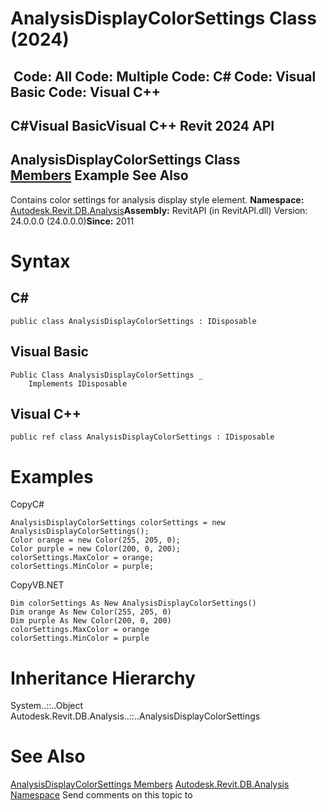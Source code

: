 # AnalysisDisplayColorSettings Class (2024)

﻿
 Code: All Code: Multiple Code: C# Code: Visual Basic Code: Visual C++   
---  
C#Visual BasicVisual C++
Revit 2024 API  
---  
AnalysisDisplayColorSettings Class  
[Members](678def72-1b15-5101-7dbf-9b311854f4e6.md "AnalysisDisplayColorSettings Members") Example See Also  
---  
Contains color settings for analysis display style element. 
**Namespace:** [Autodesk.Revit.DB.Analysis](958e2e12-587d-f188-5d7b-f13d7dbfdf48.md "Autodesk.Revit.DB.Analysis Namespace")**Assembly:** RevitAPI (in RevitAPI.dll) Version: 24.0.0.0 (24.0.0.0)**Since:** 2011 
# Syntax
C#  
---  
```text
public class AnalysisDisplayColorSettings : IDisposable
```
  
Visual Basic  
---  
```text
Public Class AnalysisDisplayColorSettings _
	Implements IDisposable
```
  
Visual C++  
---  
```text
public ref class AnalysisDisplayColorSettings : IDisposable
```
  
# Examples
CopyC#
```text
AnalysisDisplayColorSettings colorSettings = new AnalysisDisplayColorSettings();
Color orange = new Color(255, 205, 0);
Color purple = new Color(200, 0, 200);
colorSettings.MaxColor = orange;
colorSettings.MinColor = purple;
```

CopyVB.NET
```text
Dim colorSettings As New AnalysisDisplayColorSettings()
Dim orange As New Color(255, 205, 0)
Dim purple As New Color(200, 0, 200)
colorSettings.MaxColor = orange
colorSettings.MinColor = purple
```

# Inheritance Hierarchy
System..::..Object Autodesk.Revit.DB.Analysis..::..AnalysisDisplayColorSettings
# See Also
[AnalysisDisplayColorSettings Members](678def72-1b15-5101-7dbf-9b311854f4e6.md "AnalysisDisplayColorSettings Members")
[Autodesk.Revit.DB.Analysis Namespace](958e2e12-587d-f188-5d7b-f13d7dbfdf48.md "Autodesk.Revit.DB.Analysis Namespace")
Send comments on this topic to 